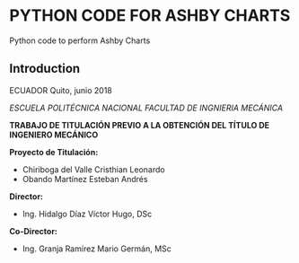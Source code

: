# PYTHON CODE FOR ASHBY CHARTS

Python code to perform Ashby Charts

## Introduction

ECUADOR
Quito, junio 2018

*ESCUELA POLITÉCNICA NACIONAL
FACULTAD DE INGNIERIA MECÁNICA*

**TRABAJO DE TITULACIÓN PREVIO A LA OBTENCIÓN DEL TÍTULO DE INGENIERO MECÁNICO**

**Proyecto de Titulación:**
+ Chiriboga del Valle Cristhian Leonardo
+ Obando Martínez Esteban Andrés
    
**Director:**
+ Ing. Hidalgo Díaz Víctor Hugo, DSc
    
**Co-Director:**
+ Ing. Granja Ramírez Mario Germán, MSc


